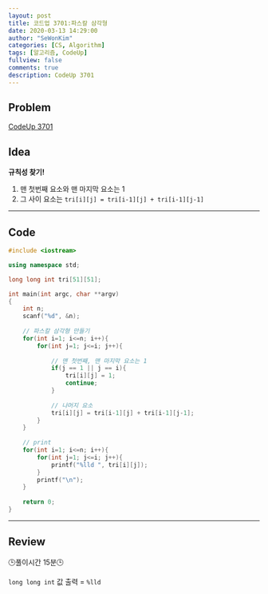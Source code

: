```yaml
---
layout: post
title: 코드업 3701:파스칼 삼각형
date: 2020-03-13 14:29:00
author: "SeWonKim"
categories: [CS, Algorithm]
tags: [알고리즘, CodeUp]
fullview: false
comments: true
description: CodeUp 3701
---
```


## Problem

[CodeUp 3701](https://codeup.kr/problem.php?id=3701)

## Idea

**규칙성 찾기!**

1. 맨 첫번째 요소와 맨 마지막 요소는 1
2. 그 사이 요소는 `tri[i][j] = tri[i-1][j] + tri[i-1][j-1]`

---


## Code 
```cpp
#include <iostream>

using namespace std;

long long int tri[51][51];

int main(int argc, char **argv)
{
	int n;
	scanf("%d", &n);
	
	// 파스칼 삼각형 만들기 
	for(int i=1; i<=n; i++){
		for(int j=1; j<=i; j++){
			
			// 맨 첫번째, 맨 마지막 요소는 1 
			if(j == 1 || j == i){
				tri[i][j] = 1;
				continue;
			}
			
			// 나머지 요소 
			tri[i][j] = tri[i-1][j] + tri[i-1][j-1];
		}
	}
	
	// print
	for(int i=1; i<=n; i++){
		for(int j=1; j<=i; j++){
			printf("%lld ", tri[i][j]); 
		}
		printf("\n");
	}
	
    return 0;
}
```
---


## Review

🕒풀이시간 15분🕒 

`long long int` 값 출력 = `%lld`
